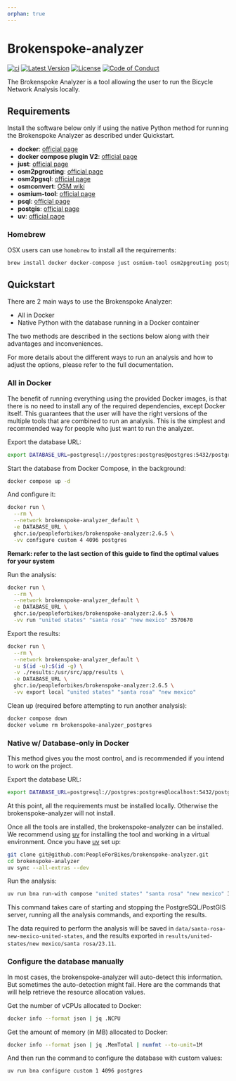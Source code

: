 ```yaml
---
orphan: true
---
```


# Brokenspoke-analyzer

[![ci](https://github.com/PeopleForBikes/brokenspoke-analyzer/actions/workflows/ci.yaml/badge.svg)](https://github.com/PeopleForBikes/brokenspoke-analyzer/actions/workflows/ci.yaml)
[![Latest Version](https://img.shields.io/github/v/tag/PeopleForBikes/brokenspoke-analyzer?sort=semver&label=version)](https://github.com/PeopleForBikes/brokenspoke-analyzer/)
[![License](https://img.shields.io/badge/license-mit-blue.svg)](https://github.com/PeopleForBikes/brokenspoke-analyzer/blob/main/LICENSE)
[![Code of Conduct](https://img.shields.io/badge/code_of_conduct-🌐-ff69b4.svg?logoColor=white)](https://github.com/PeopleForBikes/brokenspoke-analyzer/blob/main/code-of-conduct.md)

The Brokenspoke Analyzer is a tool allowing the user to run the Bicycle Network
Analysis locally.

## Requirements

Install the software below only if using the native Python method for running
the Brokenspoke Analyzer as described under Quickstart.

- **docker**: [official page](https://docs.docker.com/desktop/)
- **docker compose plugin V2**:
  [official page](https://docs.docker.com/compose/install)
- **just**:
  [official page](https://github.com/casey/just?tab=readme-ov-file#installation)
- **osm2pgrouting**:
  [official page](https://pgrouting.org/docs/tools/osm2pgrouting.html#)
- **osm2pgsql**: [official page](https://osm2pgsql.org/doc/install.html)
- **osmconvert**: [OSM wiki](https://wiki.openstreetmap.org/wiki/Osmconvert)
- **osmium-tool**: [official page](https://osmcode.org/osmium-tool/)
- **psql**: [official page](https://www.postgresql.org/download/)
- **postgis**:
  [official page](https://postgis.net/documentation/getting_started/#installing-postgis)
- **uv**:
  [official page](https://docs.astral.sh/uv/getting-started/installation/#installation-methods)

### Homebrew

OSX users can use `homebrew` to install all the requirements:

```bash
brew install docker docker-compose just osmium-tool osm2pgrouting postgresql@17 uv
```

## Quickstart

There are 2 main ways to use the Brokenspoke Analyzer:

- All in Docker
- Native Python with the database running in a Docker container

The two methods are described in the sections below along with their advantages
and inconveniences.

For more details about the different ways to run an analysis and how to adjust
the options, please refer to the full documentation.

### All in Docker

The benefit of running everything using the provided Docker images, is that
there is no need to install any of the required dependencies, except Docker
itself. This guarantees that the user will have the right versions of the
multiple tools that are combined to run an analysis. This is the simplest and
recommended way for people who just want to run the analyzer.

Export the database URL:

```bash
export DATABASE_URL=postgresql://postgres:postgres@postgres:5432/postgres
```

Start the database from Docker Compose, in the background:

```bash
docker compose up -d
```

And configure it:

```bash
docker run \
  --rm \
  --network brokenspoke-analyzer_default \
  -e DATABASE_URL \
  ghcr.io/peopleforbikes/brokenspoke-analyzer:2.6.5 \
  -vv configure custom 4 4096 postgres
```

**Remark: refer to the last section of this guide to find the optimal values for
your system**

Run the analysis:

```bash
docker run \
  --rm \
  --network brokenspoke-analyzer_default \
  -e DATABASE_URL \
  ghcr.io/peopleforbikes/brokenspoke-analyzer:2.6.5 \
  -vv run "united states" "santa rosa" "new mexico" 3570670
```

Export the results:

```bash
docker run \
  --rm \
  --network brokenspoke-analyzer_default \
  -u $(id -u):$(id -g) \
  -v ./results:/usr/src/app/results \
  -e DATABASE_URL \
  ghcr.io/peopleforbikes/brokenspoke-analyzer:2.6.5 \
  -vv export local "united states" "santa rosa" "new mexico"
```

Clean up (required before attempting to run another analysis):

```bash
docker compose down
docker volume rm brokenspoke-analyzer_postgres
```

### Native w/ Database-only in Docker

This method gives you the most control, and is recommended if you intend to work
on the project.

Export the database URL:

```bash
export DATABASE_URL=postgresql://postgres:postgres@localhost:5432/postgres
```

At this point, all the requirements must be installed locally. Otherwise the
brokenspoke-analyzer will not install.

Once all the tools are installed, the brokenspoke-analyzer can be installed. We
recommend using [uv] for installing the tool and working in a virtual
environment. Once you have [uv] set up:

```bash
git clone git@github.com:PeopleForBikes/brokenspoke-analyzer.git
cd brokenspoke-analyzer
uv sync --all-extras --dev
```

Run the analysis:

```bash
uv run bna run-with compose "united states" "santa rosa" "new mexico" 3570670
```

This command takes care of starting and stopping the PostgreSQL/PostGIS server,
running all the analysis commands, and exporting the results.

The data required to perform the analysis will be saved in
`data/santa-rosa-new-mexico-united-states`, and the results exported in
`results/united-states/new mexico/santa rosa/23.11`.

### Configure the database manually

In most cases, the brokenspoke-analyzer will auto-detect this information. But
sometimes the auto-detection might fail. Here are the commands that will help
retrieve the resource allocation values.

Get the number of vCPUs allocated to Docker:

```bash
docker info --format json | jq .NCPU
```

Get the amount of memory (in MB) allocated to Docker:

```bash
docker info --format json | jq .MemTotal | numfmt --to-unit=1M
```

And then run the command to configure the database with custom values:

```bash
uv run bna configure custom 1 4096 postgres
```

[uv]: https://docs.astral.sh/uv
